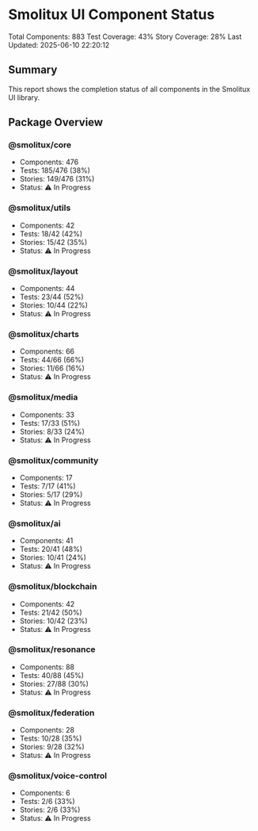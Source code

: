 # Smolitux UI Component Status

Total Components: 883
Test Coverage: 43%
Story Coverage: 28%
Last Updated: 2025-06-10 22:20:12

## Summary
This report shows the completion status of all components in the Smolitux UI library.

## Package Overview

### @smolitux/core
- Components: 476
- Tests: 185/476 (38%)
- Stories: 149/476 (31%)
- Status: ⚠️ In Progress

### @smolitux/utils
- Components: 42
- Tests: 18/42 (42%)
- Stories: 15/42 (35%)
- Status: ⚠️ In Progress

### @smolitux/layout
- Components: 44
- Tests: 23/44 (52%)
- Stories: 10/44 (22%)
- Status: ⚠️ In Progress

### @smolitux/charts
- Components: 66
- Tests: 44/66 (66%)
- Stories: 11/66 (16%)
- Status: ⚠️ In Progress

### @smolitux/media
- Components: 33
- Tests: 17/33 (51%)
- Stories: 8/33 (24%)
- Status: ⚠️ In Progress

### @smolitux/community
- Components: 17
- Tests: 7/17 (41%)
- Stories: 5/17 (29%)
- Status: ⚠️ In Progress

### @smolitux/ai
- Components: 41
- Tests: 20/41 (48%)
- Stories: 10/41 (24%)
- Status: ⚠️ In Progress

### @smolitux/blockchain
- Components: 42
- Tests: 21/42 (50%)
- Stories: 10/42 (23%)
- Status: ⚠️ In Progress

### @smolitux/resonance
- Components: 88
- Tests: 40/88 (45%)
- Stories: 27/88 (30%)
- Status: ⚠️ In Progress

### @smolitux/federation
- Components: 28
- Tests: 10/28 (35%)
- Stories: 9/28 (32%)
- Status: ⚠️ In Progress

### @smolitux/voice-control
- Components: 6
- Tests: 2/6 (33%)
- Stories: 2/6 (33%)
- Status: ⚠️ In Progress

